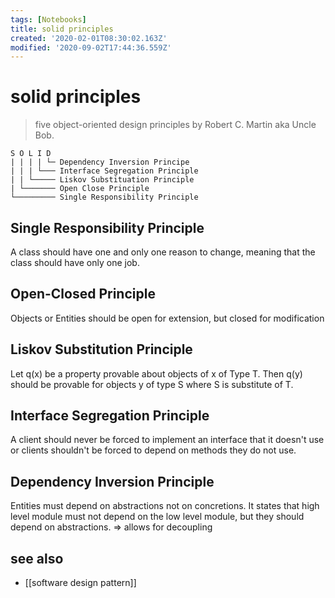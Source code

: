 ```yaml
---
tags: [Notebooks]
title: solid principles
created: '2020-02-01T08:30:02.163Z'
modified: '2020-09-02T17:44:36.559Z'
---
```


# solid principles

> five object-oriented design principles by Robert C. Martin aka Uncle Bob.

```
S O L I D
| | | | └─ Dependency Inversion Principe
| | | └─── Interface Segregation Principle
| | └───── Liskov Substituation Principle
| └─────── Open Close Principle
└───────── Single Responsibility Principle
```

## Single Responsibility Principle
A class should have one and only one reason to change, meaning that the class should have only one job.

## Open-Closed Principle
Objects or Entities should be open for extension, but closed for modification

## Liskov Substitution Principle
Let q(x) be a property provable about objects of x of Type T. Then q(y) should be provable for objects y of type S where S is substitute of T.

## Interface Segregation Principle
A client should never be forced to implement an interface that it doesn't use or clients shouldn't be forced to depend on methods they do not use.

## Dependency Inversion Principle
Entities must depend on abstractions not on concretions. It states that high level module must not depend on the low level module, but they should depend on abstractions.  => allows for decoupling


## see also
- [[software design pattern]]
